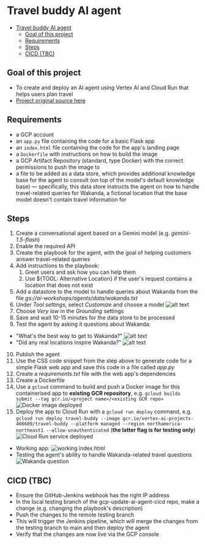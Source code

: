 # Travel buddy AI agent

- [Travel buddy AI agent](#travel-buddy-ai-agent)
  - [Goal of this project](#goal-of-this-project)
  - [Requirements](#requirements)
  - [Steps](#steps)
  - [CICD (TBC)](#cicd-tbc)

## Goal of this project

- To create and deploy an AI agent using Vertex AI and Cloud Run that helps users plan travel
- [Project original source here](https://codelabs.developers.google.com/devsite/codelabs/building-ai-agents-vertexai?hl=en#1)

## Requirements

- a GCP account
- an `app.py` file containing the code for a basic Flask app
- an `index.html` file containing the code for the app's landing page
- a `Dockerfile` with instructions on how to build the image
- a GCP Artifact Repository (standard, type Docker) with the correct permissions to push the image to
- a file to be added as a data store, which provides additional knowledge base for the agent to consult (on top of the model's default knowledge base) — specifically, this data store instructs the agent on how to handle travel-related queries for Wakanda, a fictional location that the base model doesn't contain travel information for

## Steps

1. Create a conversational agent based on a Gemini model (e.g. *gemini-1.5-flash*)
2. Enable the required API
3. Create the playbook for the agent, with the goal of helping customers answer travel-related queries
4. Add instructions to the playbook:
   1. Greet users and ask how you can help them
   2. Use ${TOOL: Alternative Location} if the user's request contains a location that does not exist
5. Add a datastore to the model to handle queries about Wakanda from the file *gs://ai-workshops/agents/data/wakanda.txt*
6. Under *Tool settings*, select *Customize* and choose a model ![alt text](images/image-6.png)
7. Choose *Very low* in the *Grounding* settings
8. Save and wait 10-15 minutes for the data store to be processed
9. Test the agent by asking it questions about Wakanda:
  - "What's the best way to get to Wakanda?" ![alt text](images/image-2.png)
  - "Did any real locations inspire Wakanda?" ![alt text](images/image-3.png)
10. Publish the agent
11. Use the CSS code snippet from the step above to generate code for a simple Flask web app and save this code in a file called *app.py*
12. Create a *requirements.txt* file with the web app's dependencies
13. Create a Dockerfile
14. Use a `gcloud` command to build and push a Docker image for this containerised app to **existing GCR repository**, e.g. `gcloud builds submit --tag gcr.io/<project name>/<existing GCR repo>` ![Docker image deployed](images/image-5.png)
15.  Deploy the app to Cloud Run with a `gcloud run deploy` command, e.g. `gcloud run deploy travel-buddy --image gcr.io/vertex-ai-projects-466609/travel-buddy --platform managed --region northamerica-northeast1 --allow-unauthenticated` (**the latter flag is for testing only**) ![Cloud Run service deployed](images/image-4.png)

- Working app: ![working index.html](images/image.png)
- Testing the agent's ability to handle Wakanda-related travel questions ![Wakanda question](images/image-1.png)

## CICD (TBC)

- Ensure the GitHub-Jenkins webhook has the right IP address
- In the local testing branch of the gcp-update-ai-agent-cicd repo, make a change (e.g. changing the playbook's description)
- Push the changes to the remote testing branch
- This will trigger the Jenkins pipeline, which will merge the changes from the testing branch to main and then deploy the agent
- Verify that the changes are now live via the GCP console